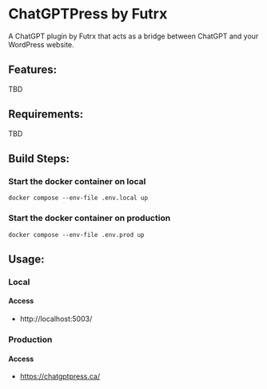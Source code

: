 # ChatGPTPress by Futrx
A ChatGPT plugin by Futrx that acts as a bridge between ChatGPT and your WordPress website.


## Features:
TBD


## Requirements:
TBD


## Build Steps:

### Start the docker container on local
    docker compose --env-file .env.local up

### Start the docker container on production
    docker compose --env-file .env.prod up


## Usage:

### Local
#### Access
- http://localhost:5003/


### Production
#### Access
- https://chatgptpress.ca/
